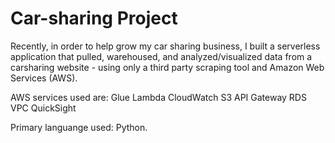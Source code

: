 # Car-sharing Project

Recently, in order to help grow my car sharing business, I built a serverless application that pulled, warehoused, and analyzed/visualized data from a carsharing website - using only a third party scraping tool and Amazon Web Services (AWS). 

AWS services used are:
Glue
Lambda
CloudWatch
S3
API Gateway
RDS
VPC
QuickSight

Primary languange used: Python. 



